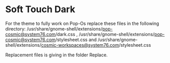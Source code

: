 # Soft Touch Dark
For the theme to fully work on Pop-Os replace these files in the following directory: 
/usr/share/gnome-shell/extensions/pop-cosmic@system76.com/dark.css ,
/usr/share/gnome-shell/extensions/pop-cosmic@system76.com/stylesheet.css
and /usr/share/gnome-shell/extensions/cosmic-workspaces@system76.com/stylesheet.css

Replacement files is giving in the folder Replace.
